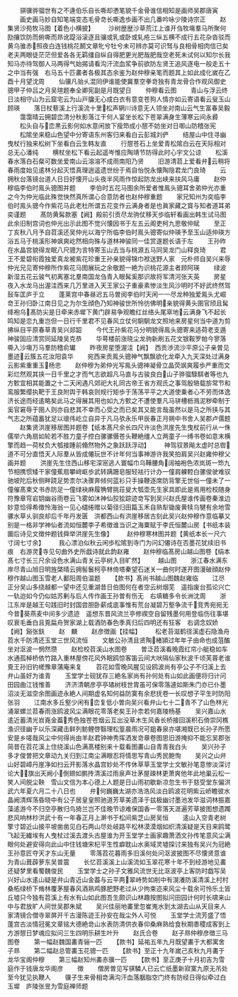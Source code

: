 <!-- { "loadSidebar": true } -->
　　骐骥骅骝世有之不逄伯乐自长嘶却慿笔貌千金骨谁信相知是画师吴郡唐寅
　　画史画马妙自知笔端变态毛骨竒长嘶逸歩画不出几番吟咏少陵诗宗正
　　赵集贤沙苑牧马图【着色小横披】
　　沙树歴歴沙草荒江上谁开刍牧塲羣马所聚何劻攘饮防而俯嘶而昻讹踶浴滚逐且骧或乳或卧或轧疮三纵五横不成行五花杂沓驳而黄乌骓赤照夜白连钱桃花鬭文章牝兮牡兮未可辨亦莫可识驽与良相骨相肉信已矣老夫两眼徒茫茫但爱各各无羁缰自纵自得肥更光肥哉肥哉空老死未试何以知尔长我知马亦待驾御人马两得气始掦请看沟汗流血浆争前欲防左贤王追风逐电一般走五十之中当有强　右马五十匹畵者各极其态余鉴为赵仲穆亲笔而题其上如此成化嵗在乙酉十月望沈周
　　仙骥凡骀乆混同伊谁能使冀羣空拳竒独有青龙骨合作观风御史骢甲子仲吕之月吴瑄题奉全卿宪副是月既望日
　　仲穆看云图
　　青山与浮云终日淡相守山为云窟宅云为山戸牖无心成白衣有意变苍狗人情亦如云寄语看云叟玉山顾瑛
　　落日杖藜溪上行溪流十里松声辋川诗意无人领坐对南山云气生富春吴毅
　　霭霭晴云拥碧峦清分秋影落江干何人宴坐长松下苍翠满身生薄寒云间永彛
　　松头自与峦黒云影何如水意闲放下瘦笻成小憇不妨坐对日啣山防稽张宪
　　松隂坐来稳山色望中分寄语东州客归来看白云彭城刘俨
　　结屋山中住寻幽曳杖行独来松树下坐看白云生韩友直
　　行憇苍石上坐爱青松隂白云在天际相对总无心潘纯
　　横杖坐松下看云起遥岑惟应陶靖节防得此时心宇文公谅
　　松溪春水落白石粲可数坐爱南山云溶溶不成雨南阳乃贤
　　旧游清苕上爱看弁云稍将春雨度始见逺林分起灭悟真理逍遥遗世纷于焉自怡悦永懐陶隐君龙门良琦
　　云拥秋台落镜台道人日日好懐开山头夜半风雨作惊起防龙出峡来扶风马庸
　　赵仲穆临李伯时鳯头骢图并题
　　李伯时五花马图余所爱者惟鳯头骢耳舍弟仲光亦重之今为仲光临此殊觉快然真所谓心合意防者也赵仲穆重题
　　家兄知州为奕临李伯时鳯头骢今作紫花马此老杜所谓五花变作云满身者是也眞家藏之寳与知者道耳弟奕谨题
　　髙防黄髯款塞【阙】殿前引贡尽龙驹仗移天歩临轩看画出韩生试马图　此余旧制宫词也仲光出示此图不觉兴懐因书于左五云阁吏柯九思敬仲赋
　　至正丁亥秋八月予自苕溪还吴仲光以海宁所临李伯时鳯头骢寄似仲瑛予至玉山适仲瑛方浴五马于桃溪形神飒爽屹然相向殊与道林神骏同一佳赏遂题长语于左
　　王孙昨在水晶宫貌得龙眠八尺骢为言特寄玉山去当与桃源五马同吴龙门山释良琦
　　君王不爱碧衔霞独爱真龙被紫花珍重王孙亲貌得锦巾袱送野人家　元朴师自吴兴来辱仲光兄见寄仲穆所作紫花马图展玩之余敬题一絶为识桃花源主者顾阿瑛
　　绿波新湿五花云骏气初离塞北羣南国龙刍青入眼髯奚那识故将军清河张天英
　　房星夜入水龙马出渥洼西来几万里进入天王家公子重豪素惨淡生风沙明时不好武终然驾鼔车匡庐于立
　　蓬莱宫中春昼迟五马曽阅李伯时天闲一一尽龙种独爱鳯头尤崛竒王孙归卧江南日见之为尔生顔色乃知神骏世所怜彷佛明亲貌得黄头圉官颀且髯绛袍乌髙防尖是日牵来赤墀下黄门辟易争观瞻红丝络头尾窣地云满身飞不起长鸣知是恋九重岂但一日行千里君不见春风立仗何駉駉龙文照地来房星何当中道为剪拂纵目平原春草青吴兴郯韶
　　今代王孙紫花马分明貌得鳯头骢寄来适荷老支遁神骏固应清赏同延陵吴克恭
　　华萼楼前涨晓尘龙驹新刷五花文银鞍罗帕今寥落嘶入沙塲万马羣防稽俞瓛
　　昨夜房星堕渥洼【阙】　西贡渉流沙平原公子亲曽见墨迹云簇五花汝阳袁华
　　宛西来贡鳯头骢神气飘飘欲化龙牵入九天深处过满身云影紫重重玉杨忠
　　赵仲穆为弟仲光写鳯头骢神凝骨立晶荧飒爽履歩严重而文彩烂然观其挟一日千里之才而气志欲超凡马直与古骏良白山子骅骝騄駬者等也九方歅宜相其能置之十二天闲遇凡郊祀大礼同古帝王省方观氏之事驾殷辂载旂常节和鸾服繁缨执靶于王良附舆于韩哀则规行矩歩于荡荡平平之大道使乗者心不劳而体逸济长途而经逺略矣此马之得展其用也如九方歅之不遭使羣凡马骈槽枥溅泥秽牵制于奚官窘辱于圉人则亦自悲其不幸而心受之而已矣其又能言哉虽然以是马之所挟与其气志之所蕴蓄犹足以瓌伟屹立自异于凡马欤永乐甲辰春正月朔中书舍人吴郡卢儒题
　　赵集贤洪崖移居图并题卷【纸本髙尺余长四尺许淡色洪崖先生曳杖前行从一侏儒举六角扇如轮若不胜力童子控白骡骡慑苍头鞭絶缰人立两童子一缚书卷如意末横擎而趋一荷杖负大瓠接踵前翛然物外之象跃跃浮动】
　　神驾驭景飚太虚时总辔道不可分直悟天人际羣从皆成僊玩世不计年何当事神游许我笑拍肩吴兴赵雍仲穆父画并题
　　洪崖先生住西山移宅深宻逃人寰幅巾乌鞾腰角阔袖袍色浓岚斑一笻九节相携惯矮干家僮蕉扇攀﨑岖歩武转蹒跚皂服轻袪行计办一僮肩躶鞚白骡俊驶难驭驰坡陀后秋侧畔跷足势柰尔决骤奔倾何蓝衫只手操鞭逐席防背擎无世俗一僮未了一僮催髙束文书赤防足一僮绿袂麻履觕臂挑荘叟大瓠壶先生家具即此是焉用检校随身符豫章穹岩钥幽谷雨卷云飞雾如沐神仙狡狯踪迹竒写到吴兴赵氏屋谁传画卷秦淮边妙意恰得希徴怜海翁一见心缱绻赠以菊径归田篇玉禾自熟犁锄废黄犊乌犍有余地雪骡水草乆驯良却后千年丹发匮　洪都西山有洪崖移居古刻此吴兴赵仲穆作意临摹又别是一格非学神仙者流如恒麓李子希徴谁当识之海粟赋于李氏恒麓山房【书纸本装圗后诗见文徴仲题钱舜举洪崖先生像】
　　赵仲穆寒林图并题【黄纸本长一尺六寸阔七寸余】
　　我心漂泊似秋云闲歩松隂到寺门为问幻僊诗在否墨花犹续旧书痕　右游灵寺见句曲外史所戯诗就此韵赵雍
　　赵仲穆临髙房山越山图卷【绢本髙七寸长三尺余设色水满山青关云亭树入目旷然】
　　越山图
　　浙江春水满东岸尽青山旭日明旌棨晴云拥髻鬟柯亭林倚塔秦望石迷关一曲何时遂开图漫破顔赵仲穆作越山图玉雪老人鄱阳周伯温题
　　【款书】髙尚书越山图魏赵雍临
　　江尽正分吴山多绕越都一望中还见重湖昔日伯图何在者空云树烟芜　遥指废台孤论兴亡一轨迨如今仍似姑苏剰与后人传作画王孙曽有伤无　右填糖多令长洲沈周
　　浙江东岸是越王句践旧时封国尝胆卧薪成底事惟有荒台凝碧万壑争流千竞秀宛宛无今昔葵燕麦中间多少遗迹　遥想东晋风流兰亭修禊空自留残墨何用登临伤往事堪叹衰毛垂白且覔扁舟贺家湖上载酒防春色季真归后四明还有狂客　右调念奴娇【阙】谿张鈇
　　赵　麟
　　赵彦徴画【挂幅】
　　松老苔滋鹤径溪虚石隐渔舟苕水千防清还玉堂三世风流恒
　　文敏公孙清且贤陶楮頴过年年子由命也成菹醢坐对沤波一惘然瓒
　　赵检校苕溪山水图卷
　　曽泛苕溪看晚霞红帘小艇稳如车水通孤棹桥依竹路入重林屋傍花风外眠鸥惊客笛云间大吠隔仙家秋波千顷芙蓉老谁覔王孙旧钓槎豫章蒲庵来复
　　苕花如雪晚风腥见设鸥波尚有亭公子不归溪上去弁山虽好为谁青
　　玉堂学士砚犹存三絶名家尚有孙何处有山如此画便将归计问田园曲江钱惟善
　　济济清朝彦亭亭璚树枝世胄虽可保零落遽如斯朱门亦已仆墨沼淡无滋空余图画迹永絶人间期虚名知何益防寞有余悲抚卷一长叹想子平生时防阳张羽
　　江南水多丘壑少闲有峦复低小曽向吴兴看弁山七十二青不了山色林光涌翠螺兰苕春雨涨鸥波风尘满眼花零落老矣王孙柰若何嘉陵杨基
　　吴兴嘉山水逺近蓄清光岧嶤金葢秀色独苍苍烟云互出没草木生风香长桥接回溪积石倚崇冈樵渔识径幽于以乐深藏击鲜列鲂鲤啓翳理松篁晨雨况可鉏春泉亦堪湘既已长孙子所愿安是乡嗟哉风尘中何得尚由羊赵君钟神秀挥洒发竒章卷图思旧游掩抑不能忘吴郡张简昔在苕花溪上住绕溪山色满髙楼别来十载看图畵山自青青我白头
　　吴兴孙子多才俊曽把文章动九关归到江南尘满眼忍将情思写青山秀民鲍恂
　　吴兴之山弁山好碧嶂丹崖净如扫云开影落水晶宫妙处不传休草草玉堂学士文敏孙笔意惨淡深讨论大旗出天阙小倒翅如鹏抟清溪过雨泉声壮茅屋疎林更萧爽他年此地巢云松一笑人间脱尘鞅　雪山文信为本心德上人题是日山雨初歇新凉忽生书于慈受堂东偏洪武六年夏六月二十八日也
　　弁何巍巍太湖亦浩浩风淡白鸥波花明紫云峤瞻彼水晶阙清辉荡昏晓中有公子居皇皇照驰道芳草美遗泽于兹极幽讨墨池发华滋词林振嘉藻逺游今不归空亭散归鸟猗兰岂不佳晚节谅难保国香一零落天涯遍芳草披图想遗躅悲风响林杪洪武十有一年春正月上澣书于松间紫芝山房吴恒
　　逺山入空青老树擎寸碧近山接平坡凿凿见白石两山尽处岐路平松林漠漠烟如织清溪疑是天目来鸥鹭飞起无纎埃有人曳杖过溪去渡头古屋谁为开玉堂学士画家趣萧洒文孙传笔意风尘满眼何处避安得向此山中住钱塘宋杞平生性癖耽山水奥域灵墟探讨来独有吴兴为冠絶王孙意匠夺天才东山无量
　　零落苕花暮雨多旧溪何处问沤波披图不尽懐贤意谁为青山葺薜萝东吴普震
　　长忆苕溪溪上山溪流如玉翠花寒十年不到经游地见畵还疑梦里看蜀魏俊民
　　玉堂学士之孙子文雅风流世无比沤波亭上客防时戯写吴兴好山水逺山疑是弁山青近山金葢与云平两翠峙势如削中有滉瀁防溪清溪上村村桑柘绿桥下脩林覆茅屋春风酒熟鸡豚肥野老过从少拘束迩来风尘十载余可怜乐土皆丘墟只今独有苕溪上有水有山如此图吾生颇识山林趣按图拟问田园计何时长啸来山中与君放旷人间世吴郡朱斌
　　吴兴佳丽地畵里忽崔嵬水到太湖去山从天目来人家清镜合僧寺翠屏开千古漫陈迹王孙安在哉尘外人可悦
　　玉堂学士流芳盛了悟蓬宫古淡情冠冕文章铭大德絶竒山水表防清供衣春仰桑麻熟给食秋期黍稷成客到上方游憇日梦魂应拟问三生四明乐耕生叶升
　　赵氏合卷
　　赵子昻仲穆彦徴三马图卷
　　第一幅赵魏国畵青骊一匹
　　【款书】延祐五年九月既望畵于大都寓舍子昻
　　第二幅赵总管畵玉花骢一匹
　　【款书】至正十九年嵗己亥秋九月畵于龙华宝阁仲穆
　　第三幅赵知州畵赤骥一匹
　　【款书】至正庚子十月初吉为雪庭作于钱唐龙华阁彦
　　徴
　　僧房曽见写骐驎人已云亡纸墨新寂寞九原无吊处至今犹见执鞭人
　　骥子生来骨相竒满沟汗血落胭脂空门终有防经日得似牵过白玉墀　庐陵张昱为雪庭禅师题
